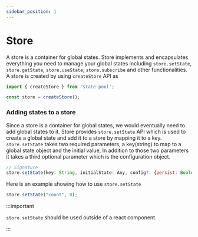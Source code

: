 ```yaml
---
sidebar_position: 1
---
```


# Store
A store is a container for global states. Store implements and encapsulates everything you need to manage your global states including `store.setState`, `store.getState`, `store.useState`, `store.subscribe` and other functionalities. A store is created by using `createStore` API as 

```js
import { createStore } from 'state-pool';

const store = createStore();
```

<h3>Adding states to a store</h3>

Since a store is a container for global states, we would eventually need to add global states to it. Store provides `store.setState` API which is used to create a global state and add it to a store by mapping it to a key. `store.setState` takes two required parameters, a key(string) to map to a global state object and the initial value, In addition to those two parameters it takes a third optional parameter which is the configuration object.

```js
// Signature
store.setState(key: String, initialState: Any, config?: {persist: Boolean})
```

Here is an example showing how to use `store.setState`

```js
store.setState("count", 0);
```

:::important

`store.setState` should be used outside of a react component.

:::